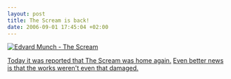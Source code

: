 ```yaml
--- 
layout: post
title: The Scream is back!
date: 2006-09-01 17:45:04 +02:00
---
```

[![Edvard Munch - The Scream](/public/images/2006/09/munchscream2.jpg)](http://en.wikipedia.org/wiki/The_Scream "The Scream")

[Today it was reported that The Scream was home again.](http://news.bbc.co.uk/1/hi/entertainment/4964872.stm "BBC - The Scream") [Even better news is that the works weren't even that damaged.](http://news.bbc.co.uk/1/hi/entertainment/5305538.stm "BBC - The Scream can be repaired")
